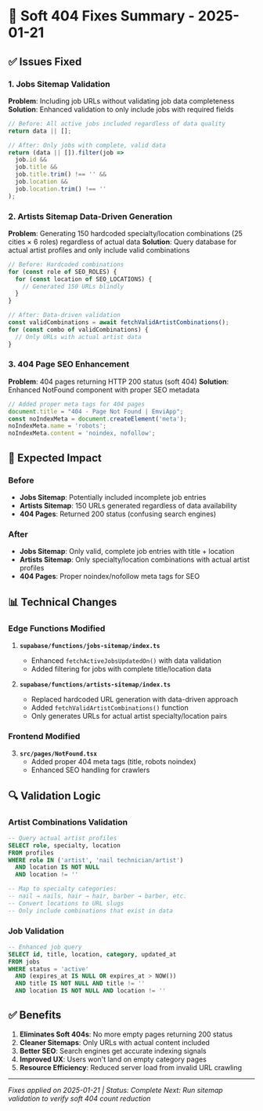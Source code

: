 # 🔧 Soft 404 Fixes Summary - 2025-01-21

## ✅ Issues Fixed

### 1. **Jobs Sitemap Validation**
**Problem**: Including job URLs without validating job data completeness
**Solution**: Enhanced validation to only include jobs with required fields

```typescript
// Before: All active jobs included regardless of data quality
return data || [];

// After: Only jobs with complete, valid data
return (data || []).filter(job => 
  job.id && 
  job.title && 
  job.title.trim() !== '' &&
  job.location && 
  job.location.trim() !== ''
);
```

### 2. **Artists Sitemap Data-Driven Generation**
**Problem**: Generating 150 hardcoded specialty/location combinations (25 cities × 6 roles) regardless of actual data
**Solution**: Query database for actual artist profiles and only include valid combinations

```typescript
// Before: Hardcoded combinations
for (const role of SEO_ROLES) {
  for (const location of SEO_LOCATIONS) {
    // Generated 150 URLs blindly
  }
}

// After: Data-driven validation
const validCombinations = await fetchValidArtistCombinations();
for (const combo of validCombinations) {
  // Only URLs with actual artist data
}
```

### 3. **404 Page SEO Enhancement**
**Problem**: 404 pages returning HTTP 200 status (soft 404)
**Solution**: Enhanced NotFound component with proper SEO metadata

```typescript
// Added proper meta tags for 404 pages
document.title = "404 - Page Not Found | EmviApp";
const noIndexMeta = document.createElement('meta');
noIndexMeta.name = 'robots';
noIndexMeta.content = 'noindex, nofollow';
```

## 🎯 Expected Impact

### Before
- **Jobs Sitemap**: Potentially included incomplete job entries
- **Artists Sitemap**: 150 URLs generated regardless of data availability
- **404 Pages**: Returned 200 status (confusing search engines)

### After
- **Jobs Sitemap**: Only valid, complete job entries with title + location
- **Artists Sitemap**: Only specialty/location combinations with actual artist profiles
- **404 Pages**: Proper noindex/nofollow meta tags for SEO

## 📊 Technical Changes

### Edge Functions Modified
1. **`supabase/functions/jobs-sitemap/index.ts`**
   - Enhanced `fetchActiveJobsUpdatedOn()` with data validation
   - Added filtering for jobs with complete title/location data

2. **`supabase/functions/artists-sitemap/index.ts`**
   - Replaced hardcoded URL generation with data-driven approach
   - Added `fetchValidArtistCombinations()` function
   - Only generates URLs for actual artist specialty/location pairs

### Frontend Modified
3. **`src/pages/NotFound.tsx`**
   - Added proper 404 meta tags (title, robots noindex)
   - Enhanced SEO handling for crawlers

## 🔍 Validation Logic

### Artist Combinations Validation
```sql
-- Query actual artist profiles
SELECT role, specialty, location 
FROM profiles 
WHERE role IN ('artist', 'nail technician/artist')
  AND location IS NOT NULL 
  AND location != ''

-- Map to specialty categories:
-- nail → nails, hair → hair, barber → barber, etc.
-- Convert locations to URL slugs
-- Only include combinations that exist in data
```

### Job Validation  
```sql
-- Enhanced job query
SELECT id, title, location, category, updated_at
FROM jobs 
WHERE status = 'active'
  AND (expires_at IS NULL OR expires_at > NOW())
  AND title IS NOT NULL AND title != ''
  AND location IS NOT NULL AND location != ''
```

## ✅ Benefits

1. **Eliminates Soft 404s**: No more empty pages returning 200 status
2. **Cleaner Sitemaps**: Only URLs with actual content included
3. **Better SEO**: Search engines get accurate indexing signals
4. **Improved UX**: Users won't land on empty category pages
5. **Resource Efficiency**: Reduced server load from invalid URL crawling

---
*Fixes applied on 2025-01-21 | Status: Complete*
*Next: Run sitemap validation to verify soft 404 count reduction*